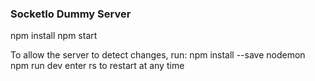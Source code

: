 ### SocketIo Dummy Server ###
npm install 
npm start

To allow the server to detect changes, run:
npm install --save nodemon
npm run dev
enter rs to restart at any time